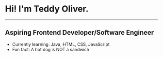# Hi! I'm Teddy Oliver. #
<hr>
<h2>Aspiring Frontend Developer/Software Engineer</h2>
<ul>
  <li>Currently learning: Java, HTML, CSS, JavaScript</li>
  <li>Fun fact: A hot dog is NOT a sandwich</li>
</ul>
